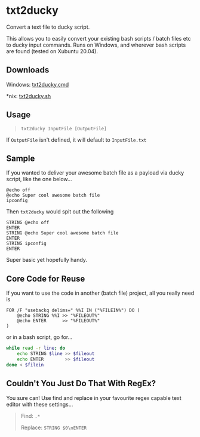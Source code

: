 # txt2ducky
Convert a text file to ducky script.

This allows you to easily convert your existing bash scripts / batch files etc to ducky input commands.
Runs on Windows, and wherever bash scripts are found (tested on Xubuntu 20.04).

## Downloads
Windows: [txt2ducky.cmd](https://raw.githubusercontent.com/xsoc/txt2ducky/master/txt2ducky.cmd)

\*nix: [txt2ducky.sh](https://github.com/xsoc/txt2ducky/blob/master/txt2ducky.sh)

## Usage
> `txt2ducky InputFile [OutputFile]`

If `OutputFile` isn't defined, it will default to `InputFile.txt`

## Sample
If you wanted to deliver your awesome batch file as a payload via ducky script, like the one below...
```batch
@echo off
@echo Super cool awesome batch file
ipconfig
```

Then `txt2ducky` would spit out the following
```ducky
STRING @echo off
ENTER
STRING @echo Super cool awesome batch file
ENTER
STRING ipconfig
ENTER
```

Super basic yet hopefully handy.

## Core Code for Reuse

If you want to use the code in another (batch file) project, all you really need is
```batch
FOR /F "usebackq delims=" %%I IN ("%FILEIN%") DO (
    @echo STRING %%I >> "%FILEOUT%"
    @echo ENTER      >> "%FILEOUT%"
)
```

or in a bash script, go for...
```bash
while read -r line; do
    echo STRING $line >> $fileout
    echo ENTER        >> $fileout
done < $filein
```

## Couldn't You Just Do That With RegEx?
You sure can! Use find and replace in your favourite regex capable text editor with these settings...

> Find: `.*`
>
> Replace: `STRING $0\nENTER`
